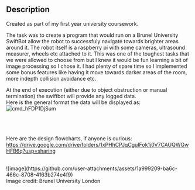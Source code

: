 ## Description
Created as part of my first year university coursework.

The task was to create a program that would run on a Brunel University SwiftBot allow the robot to successfuly navigate towards brighter areas around it. The robot itself is a raspberry pi with some cameras, ultrasound measurer, wheels etc attached to it. 
This was one of the toughest tasks that we were allowed to choose from but I knew it would be fun learning a bit of image processing so I chose it. I had plenty of spare time so I implemented some bonus features like having it move towards darker areas of the room, more indepth collision avoidance etc. 
<br/>

At the end of execution (either due to object obstruction or manual termination) the swiftbot will provide any logged data. <br/>
Here is the general format the data will be displayed as:<br/>
![cmd_hFDP1DjSum](https://github.com/user-attachments/assets/f276b7fe-dafc-4773-bda4-b67032ab70dc)


<br/><br/><br/>
Here are the design flowcharts, if anyone is curious: <br/>
https://drive.google.com/drive/folders/1xPHhCPJqCguIFok1j0V7CAUQWGwHFB6q?usp=sharing

<br/>
![image](https://github.com/user-attachments/assets/1a999209-ba6c-466c-8708-4163b274e4f9)
<br/>
Image credit: Brunel University London


